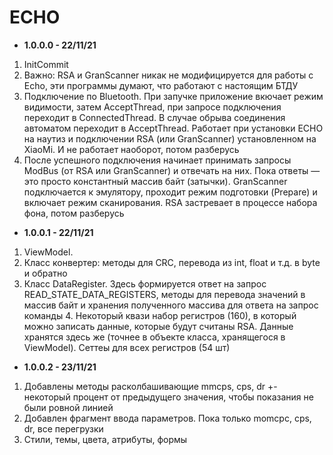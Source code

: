 # ECHO

* <b>1.0.0.0 - 22/11/21</b>
1. InitCommit
2. Важно: RSA и GranScanner никак не модифицируется для работы с Echo, эти программы думают, что работают с настоящим БТДУ
3. Подключение по Bluetooth. При запучке приложение вкючает режим видимости, затем AcceptThread, при запросе подключения переходит в ConnectedThread. В случае обрыва соединения автоматом переходит в AcceptThread. Работает при установки ECHO на наутиз и подключении RSA (или GranScanner) установленном на XiaoMi. И не работает наоборот, потом разберусь
4. После успешного подключения начинает принимать запросы ModBus (от RSA или GranScanner) и отвечать на них. Пока ответы — это просто константный массив байт (затычки). GranScanner подключается к эмулятору, проходит режим подготовки (Prepare) и включает режим сканирования. RSA застревает в процессе набора фона, потом разберусь
* <b>1.0.0.1 - 22/11/21</b>
1. ViewModel.
2. Класс конвертер: методы для CRC, перевода из int, float и т.д. в byte и обратно
3. Класс DataRegister. Здесь формируется ответ на запрос READ_STATE_DATA_REGISTERS, методы для перевода значений в массив байт и хранения полученного массива для ответа на запрос команды 4. Некоторый квази набор регистров (160), в который можно записать данные, которые будут считаны RSA. Данные хранятся здесь же (точнее в объекте класса, хранящегося в ViewModel). Сеттеы для всех регистров (54 шт)
* <b>1.0.0.2 - 23/11/21</b>
1. Добавлены методы расколбашивающие mmcps, cps, dr +- некоторый процент от предыдущего значения, чтобы показания не были ровной линией
2. Добавлен фрагмент ввода параметров. Пока только momcpc, cps, dr, все перегрузки
3. Стили, темы, цвета, атрибуты, формы
